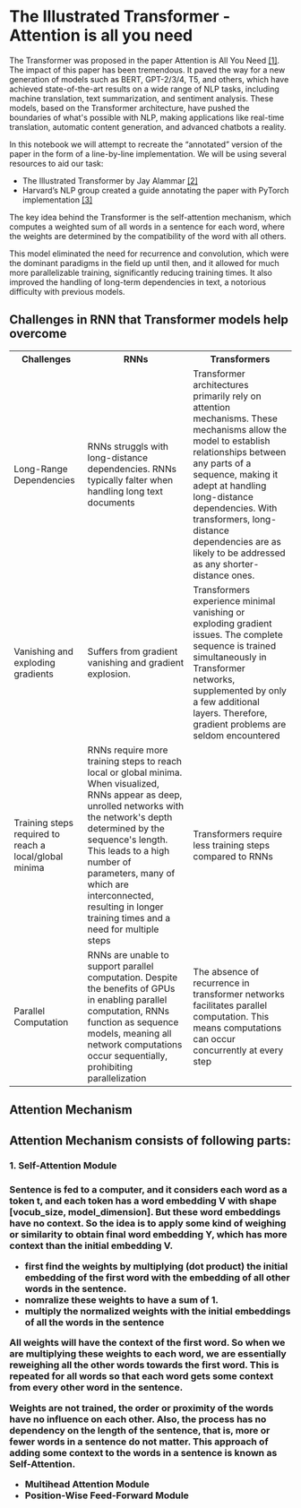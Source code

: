 <h1>The Illustrated Transformer - Attention is all you need</h1>

The Transformer was proposed in the paper Attention is All You Need [[1]](#ref1). The impact of this paper has been tremendous. It paved the way for a new generation of models such as BERT, GPT-2/3/4, T5, and others, which have achieved state-of-the-art results on a wide range of NLP tasks, including machine translation, text summarization, and sentiment analysis. These models, based on the Transformer architecture, have pushed the boundaries of what's possible with NLP, making applications like real-time translation, automatic content generation, and advanced chatbots a reality.

In this notebook we will attempt to recreate the “annotated” version of the paper in the form of a line-by-line implementation. We will be using several resources to aid our task:
 - The Illustrated Transformer by Jay Alammar [[2]](#ref2)
 - Harvard’s NLP group created a guide annotating the paper with PyTorch implementation [[3]](#ref3)


The key idea behind the Transformer is the self-attention mechanism, which computes a weighted sum of all words in a sentence for each word, where the weights are determined by the compatibility of the word with all others.

This model eliminated the need for recurrence and convolution, which were the dominant paradigms in the field up until then, and it allowed for much more parallelizable training, significantly reducing training times. It also improved the handling of long-term dependencies in text, a notorious difficulty with previous models.

<h2>Challenges in RNN that Transformer models help overcome</h2>

<table>
  <tr>
    <th><b>Challenges</b></th>
    <th><b>RNNs</b></th>
    <th><b>Transformers</b></th>
  </tr>
  <tr>
    <td>Long-Range Dependencies</td>
    <td>RNNs struggls with long-distance dependencies. RNNs typically falter when handling long text documents</td>
    <td>Transformer architectures primarily rely on attention mechanisms. These mechanisms allow the model to establish relationships between any parts of a sequence, making it adept at handling long-distance dependencies. With transformers, long-distance dependencies are as likely to be addressed as any shorter-distance ones.</td>
  </tr>
  <tr>
    <td>Vanishing and exploding gradients</td>
    <td>Suffers from gradient vanishing and gradient explosion.</td>
    <td> Transformers experience minimal vanishing or exploding gradient issues. The complete sequence is trained simultaneously in Transformer networks, supplemented by only a few additional layers. Therefore, gradient problems are seldom encountered</td>
  </tr>
    <tr>
        <td>Training steps required to reach a local/global minima</td>
        <td>RNNs require more training steps to reach local or global minima. When visualized, RNNs appear as deep, unrolled networks with the network's depth determined by the sequence's length. This leads to a high number of parameters, many of which are interconnected, resulting in longer training times and a need for multiple steps</td>
        <td>Transformers require less training steps compared to RNNs</td>
    </tr>
    <tr>
        <td>Parallel Computation</td>
        <td>RNNs are unable to support parallel computation. Despite the benefits of GPUs in enabling parallel computation, RNNs function as sequence models, meaning all network computations occur sequentially, prohibiting parallelization</td>
        <td>The absence of recurrence in transformer networks facilitates parallel computation. This means computations can occur concurrently at every step</td>
    </tr>
</table>

<h2>Attention Mechanism<h2>
Attention Mechanism consists of following parts:
<h3>1. Self-Attention Module<h3>
Sentence is fed to a computer, and it considers each word as a token t, and each token has a word embedding V with shape [vocub_size, model_dimension]. But these word embeddings have no context. So the idea is to apply some kind of weighing or similarity to obtain final word embedding Y, which has more context than the initial embedding V.

- first find the weights by multiplying (dot product) the initial embedding of the first word with the embedding of all other words in the sentence. 
- nomralize these weights to have a sum of 1.
- multiply the normalized weights with the initial embeddings of all the words in the sentence

All weights will have the context of the first word. So when we are multiplying these weights to each word, we are essentially reweighing all the other words towards the first word. This is repeated for all words so that each word gets some context from every other word in the sentence.

Weights are not trained, the order or proximity of the words have no influence on each other. Also, the process has no dependency on the length of the sentence, that is, more or fewer words in a sentence do not matter. This approach of adding some context to the words in a sentence is known as Self-Attention.

- Multihead Attention Module
- Position-Wise Feed-Forward Module